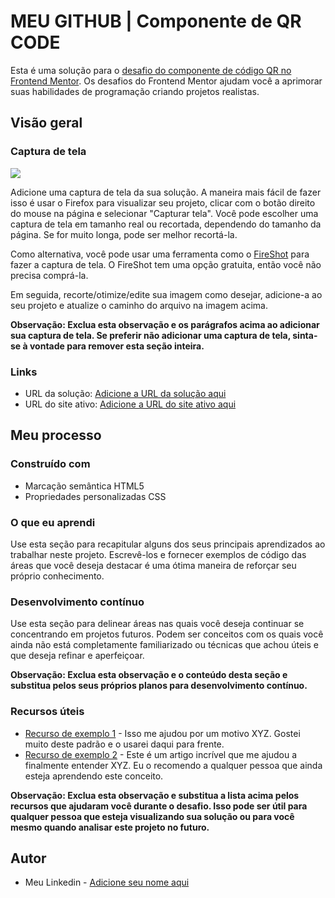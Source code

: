 # MEU GITHUB | Componente de QR CODE 

Esta é uma solução para o [desafio do componente de código QR no Frontend Mentor](https://www.frontendmentor.io/challenges/qr-code-component-iux_sIO_H). Os desafios do Frontend Mentor ajudam você a aprimorar suas habilidades de programação criando projetos realistas.

## Visão geral

### Captura de tela

![](./screenshot.jpg)

Adicione uma captura de tela da sua solução. A maneira mais fácil de fazer isso é usar o Firefox para visualizar seu projeto, clicar com o botão direito do mouse na página e selecionar "Capturar tela". Você pode escolher uma captura de tela em tamanho real ou recortada, dependendo do tamanho da página. Se for muito longa, pode ser melhor recortá-la.

Como alternativa, você pode usar uma ferramenta como o [FireShot](https://getfireshot.com/) para fazer a captura de tela. O FireShot tem uma opção gratuita, então você não precisa comprá-la.

Em seguida, recorte/otimize/edite sua imagem como desejar, adicione-a ao seu projeto e atualize o caminho do arquivo na imagem acima.

**Observação: Exclua esta observação e os parágrafos acima ao adicionar sua captura de tela. Se preferir não adicionar uma captura de tela, sinta-se à vontade para remover esta seção inteira.**

### Links

- URL da solução: [Adicione a URL da solução aqui](https://your-solution-url.com)
- URL do site ativo: [Adicione a URL do site ativo aqui](https://your-live-site-url.com)

## Meu processo

### Construído com

- Marcação semântica HTML5
- Propriedades personalizadas CSS

### O que eu aprendi

Use esta seção para recapitular alguns dos seus principais aprendizados ao trabalhar neste projeto. Escrevê-los e fornecer exemplos de código das áreas que você deseja destacar é uma ótima maneira de reforçar seu próprio conhecimento.


### Desenvolvimento contínuo

Use esta seção para delinear áreas nas quais você deseja continuar se concentrando em projetos futuros. Podem ser conceitos com os quais você ainda não está completamente familiarizado ou técnicas que achou úteis e que deseja refinar e aperfeiçoar.

**Observação: Exclua esta observação e o conteúdo desta seção e substitua pelos seus próprios planos para desenvolvimento contínuo.**

### Recursos úteis

- [Recurso de exemplo 1](https://www.example.com) - Isso me ajudou por um motivo XYZ. Gostei muito deste padrão e o usarei daqui para frente.
- [Recurso de exemplo 2](https://www.example.com) - Este é um artigo incrível que me ajudou a finalmente entender XYZ. Eu o recomendo a qualquer pessoa que ainda esteja aprendendo este conceito.

**Observação: Exclua esta observação e substitua a lista acima pelos recursos que ajudaram você durante o desafio. Isso pode ser útil para qualquer pessoa que esteja visualizando sua solução ou para você mesmo quando analisar este projeto no futuro.**

## Autor

- Meu Linkedin - [Adicione seu nome aqui](https://www.your-site.com)